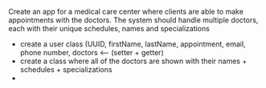 Create an app for a medical care center where clients are able to make appointments with the doctors. The system should handle multiple doctors, each with their unique schedules, names and specializations

* create a user class (UUID, firstName, lastName, appointment, email, phone number, doctors <-- (setter + getter)
* create a class where all of the doctors are shown with their names + schedules + specializations
* 